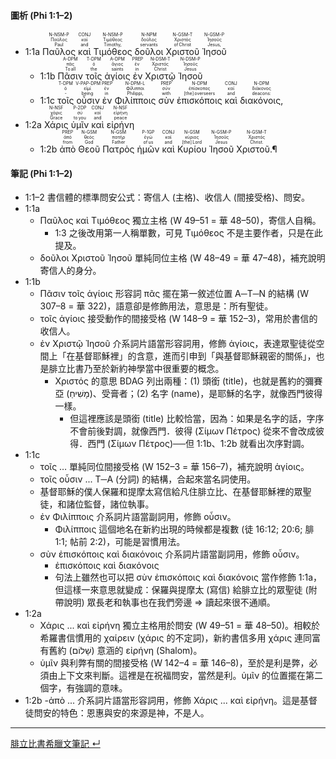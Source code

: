 #### 圖析 (Phi 1:1–2)

- <rt>1:1a</rt> <RUBY><ruby><ruby>Παῦλος<rt>Paul</rt></ruby><rt>Παῦλος</rt></ruby><rt>N-NSM-P</rt></RUBY> <RUBY><ruby><ruby>καὶ<rt>and</rt></ruby><rt>καί</rt></ruby><rt>CONJ</rt></RUBY> <RUBY><ruby><ruby>Τιμόθεος<rt>Timothy,</rt></ruby><rt>Τιμόθεος</rt></ruby><rt>N-NSM-P</rt></RUBY> <RUBY><ruby><ruby>δοῦλοι<rt>servants</rt></ruby><rt>δοῦλος</rt></ruby><rt>N-NPM</rt></RUBY> <RUBY><ruby><ruby>Χριστοῦ<rt>of Christ</rt></ruby><rt>Χριστός</rt></ruby><rt>N-GSM-T</rt></RUBY> <RUBY><ruby><ruby>Ἰησοῦ<rt>Jesus,</rt></ruby><rt>Ἰησοῦς</rt></ruby><rt>N-GSM-P</rt></RUBY> 
	- <rt>1:1b</rt> <RUBY><ruby><ruby>Πᾶσιν<rt>To all</rt></ruby><rt>πᾶς</rt></ruby><rt>A-DPM</rt></RUBY> <RUBY><ruby><ruby>τοῖς<rt>the</rt></ruby><rt>ὁ</rt></ruby><rt>T-DPM</rt></RUBY> <RUBY><ruby><ruby>ἁγίοις<rt>saints</rt></ruby><rt>ἅγιος</rt></ruby><rt>A-DPM</rt></RUBY> <RUBY><ruby><ruby>ἐν<rt>in</rt></ruby><rt>ἐν</rt></ruby><rt>PREP</rt></RUBY> <RUBY><ruby><ruby>Χριστῷ<rt>Christ</rt></ruby><rt>Χριστός</rt></ruby><rt>N-DSM-T</rt></RUBY> <RUBY><ruby><ruby>Ἰησοῦ<rt>Jesus</rt></ruby><rt>Ἰησοῦς</rt></ruby><rt>N-DSM-P</rt></RUBY> 
	-  <rt>1:1c</rt> <RUBY><ruby><ruby>τοῖς<rt>‑</rt></ruby><rt>ὁ</rt></ruby><rt>T-DPM</rt></RUBY> <RUBY><ruby><ruby>οὖσιν<rt>being</rt></ruby><rt>εἰμί</rt></ruby><rt>V-PAP-DPM</rt></RUBY> <RUBY><ruby><ruby>ἐν<rt>in</rt></ruby><rt>ἐν</rt></ruby><rt>PREP</rt></RUBY> <RUBY><ruby><ruby>Φιλίπποις<rt>Philippi,</rt></ruby><rt>Φίλιπποι</rt></ruby><rt>N-DPM-L</rt></RUBY> <RUBY><ruby><ruby>σὺν<rt>with</rt></ruby><rt>σύν</rt></ruby><rt>PREP</rt></RUBY> <RUBY><ruby><ruby>ἐπισκόποις<rt>[the] overseers</rt></ruby><rt>ἐπίσκοπος</rt></ruby><rt>N-DPM</rt></RUBY> <RUBY><ruby><ruby>καὶ<rt>and</rt></ruby><rt>καί</rt></ruby><rt>CONJ</rt></RUBY> <RUBY><ruby><ruby>διακόνοις,<rt>deacons:</rt></ruby><rt>διάκονος</rt></ruby><rt>N-DPM</rt></RUBY> 
- <rt>1:2a</rt> <RUBY><ruby><ruby>Χάρις<rt>Grace</rt></ruby><rt>χάρις</rt></ruby><rt>N-NSF</rt></RUBY> <RUBY><ruby><ruby>ὑμῖν<rt>to you</rt></ruby><rt>σύ</rt></ruby><rt>P-2DP</rt></RUBY> <RUBY><ruby><ruby>καὶ<rt>and</rt></ruby><rt>καί</rt></ruby><rt>CONJ</rt></RUBY> <RUBY><ruby><ruby>εἰρήνη<rt>peace</rt></ruby><rt>εἰρήνη</rt></ruby><rt>N-NSF</rt></RUBY> 
	- <rt>1:2b</rt> <RUBY><ruby><ruby>ἀπὸ<rt>from</rt></ruby><rt>ἀπό</rt></ruby><rt>PREP</rt></RUBY> <RUBY><ruby><ruby>Θεοῦ<rt>God</rt></ruby><rt>θεός</rt></ruby><rt>N-GSM</rt></RUBY> <RUBY><ruby><ruby>Πατρὸς<rt>Father</rt></ruby><rt>πατήρ</rt></ruby><rt>N-GSM</rt></RUBY> <RUBY><ruby><ruby>ἡμῶν<rt>of us</rt></ruby><rt>ἐγώ</rt></ruby><rt>P-1GP</rt></RUBY> <RUBY><ruby><ruby>καὶ<rt>and</rt></ruby><rt>καί</rt></ruby><rt>CONJ</rt></RUBY> <RUBY><ruby><ruby>Κυρίου<rt>[the] Lord</rt></ruby><rt>κύριος</rt></ruby><rt>N-GSM</rt></RUBY> <RUBY><ruby><ruby>Ἰησοῦ<rt>Jesus</rt></ruby><rt>Ἰησοῦς</rt></ruby><rt>N-GSM-P</rt></RUBY> <RUBY><ruby><ruby>Χριστοῦ.¶<rt>Christ.</rt></ruby><rt>Χριστός</rt></ruby><rt>N-GSM-T</rt></RUBY> 



#### 筆記 (Phi 1:1–2)

- 1:1–2 書信體的標準問安公式：寄信人 (主格)、收信人 (間接受格)、問安。
- 1:1a 
	- Παῦλος καὶ Τιμόθεος 獨立主格 (W 49–51 = 華 48–50)，寄信人自稱。
		- 1:3 之後改用第一人稱單數，可見 Τιμόθεος 不是主要作者，只是在此提及。
	- δοῦλοι Χριστοῦ Ἰησοῦ 單純同位主格 (W 48–49 = 華 47–48)，補充說明寄信人的身分。
- 1:1b
	- Πᾶσιν τοῖς ἁγίοις 形容詞 πᾶς 擺在第一敘述位置 A─T─N 的結構 (W 307–8 = 華 322)，語意卻是修飾用法，意思是：所有聖徒。
	- τοῖς ἁγίοις 接受動作的間接受格 (W 148–9 = 華 152–3)，常用於書信的收信人。
	- ἐν Χριστῷ Ἰησοῦ 介系詞片語當形容詞用，修飾 ἁγίοις，表達眾聖徒從空間上「在基督耶穌裡」的含意，進而引申到「與基督耶穌親密的關係」，也是腓立比書乃至於新約神學當中很重要的概念。
		- Χριστός 的意思 BDAG 列出兩種：(1) 頭銜 (title)，也就是舊約的彌賽亞 (מָשִׁיחַ)、受膏者；(2) 名字 (name)，是耶穌的名字，就像西門彼得一樣。
			- 但這裡應該是頭銜 (title) 比較恰當，因為：如果是名字的話，字序不會前後對調，就像西門．彼得 (Σίμων Πέτρος) 從來不會改成彼得．西門 (Σίμων Πέτρος)──但 1:1b、1:2b 就看出次序對調。
- 1:1c
	- τοῖς … 單純同位間接受格 (W 152–3 = 華 156–7)，補充說明 ἁγίοις。
	- τοῖς οὖσιν ... T─A (分詞) 的結構，合起來當名詞使用。
	- 基督耶穌的僕人保羅和提摩太寫信給凡住腓立比、在基督耶穌裡的眾聖徒，和諸位監督，諸位執事。
	- ἐν Φιλίπποις 介系詞片語當副詞用，修飾 οὖσιν。
		- Φιλίπποις 這個地名在新約出現的時候都是複數 (徒 16:12; 20:6; 腓 1:1; 帖前 2:2)，可能是習慣用法。
	- σὺν ἐπισκόποις καὶ διακόνοις 介系詞片語當副詞用，修飾 οὖσιν。
		- ἐπισκόποις καὶ διακόνοις
		- 句法上雖然也可以把 σὺν ἐπισκόποις καὶ διακόνοις 當作修飾 1:1a，但這樣一來意思就變成：保羅與提摩太 (寫信) 給腓立比的眾聖徒 (附帶說明) 眾長老和執事也在我們旁邊 ⇒ 讀起來很不通順。
- 1:2a
	- Χάρις ... καὶ εἰρήνη 獨立主格用於問安 (W 49–51 = 華 48–50)。相較於希羅書信慣用的 χαίρειν (χάρις 的不定詞)，新約書信多用 χάρις 連同富有舊約 (שָׁלוֹם) 意涵的 εἰρήνη (Shalom)。
	- ὑμῖν 與利弊有關的間接受格 (W 142–4 = 華 146–8)，至於是利是弊，必須由上下文來判斷。這裡是在祝福問安，當然是利。ὑμῖν 的位置擺在第二個字，有強調的意味。
- 1:2b
	-ἀπὸ ... 介系詞片語當形容詞用，修飾 Χάρις ... καὶ εἰρήνη。這是基督徒問安的特色：恩惠與安的來源是神，不是人。


---
[腓立比書希臘文筆記  ↵](Philippians-Notes.md)

